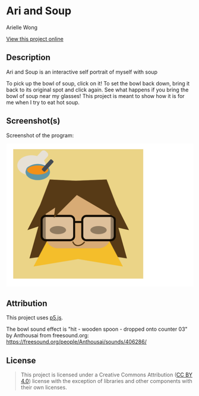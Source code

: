 # Ari and Soup

Arielle Wong

[View this project online]([https://wonarii.github.io/cart253/art-jam/])

## Description

Ari and Soup is an interactive self portrait of myself with soup

 To pick up the bowl of soup, click on it!
 To set the bowl back down, bring it back to its original spot and click again.
 See what happens if you bring the bowl of soup near my glasses!
 This project is meant to show how it is for me when I try to eat hot soup.

## Screenshot(s)

Screenshot of the program:

 ![A self portrait of me with a bowl of soup](./assets/images/AriAndSoupWebsiteScreenshot.png)

## Attribution

This project uses [p5.js](https://p5js.org).

The bowl sound effect is "hit - wooden spoon - dropped onto counter 03" by Anthousai from freesound.org: <https://freesound.org/people/Anthousai/sounds/406286/>

## License

> This project is licensed under a Creative Commons Attribution ([CC BY 4.0](https://creativecommons.org/licenses/by/4.0/deed.en)) license with the exception of libraries and other components with their own licenses.
>